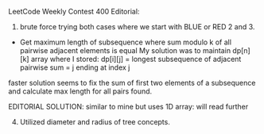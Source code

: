 LeetCode Weekly Contest 400 Editorial:

1. brute force trying both cases where we start with BLUE or RED
2 and 3. 
- Get maximum length of subsequence where sum modulo k of all pairwise adjacent elements is equal
My solution was to maintain dp[n][k] array where I stored:
 dp[i][j] = longest subsequence of adjacent pairwise sum = j ending at index j

 faster solution seems to fix the sum of first two elements of a subsequence and calculate max length for all pairs
 found.

 EDITORIAL SOLUTION: similar to mine but uses 1D array: will read further

4. Utilized diameter and radius of tree concepts.
